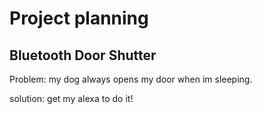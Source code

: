 # Project planning
## Bluetooth Door Shutter

Problem: my dog always opens my door when im sleeping.

solution: get my alexa to do it!
